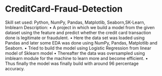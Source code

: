 # CreditCard-Fraud-Detection
Skill set used: Python, NumPy, Pandas, Matplotlib, Seaborn,SK-Learn, Imblearn
Description:
  •	A project in which we build a model from the given dataset using the feature and predict whether the credit card transaction done is legitimate or fraudulent.
  •	Here the data set was loaded using Pandas and later some EDA was done using NumPy, Pandas, Matplotlib and Seaborn.
  •	Tried to build the model using Logistic Regression from linear model of Sklearn model
  •	Thereafter the data was oversampled using imblearn module for the machine to learn more and become efficient.
  •	Thus finally the model was finally build with around 96 percentage accuracy.
